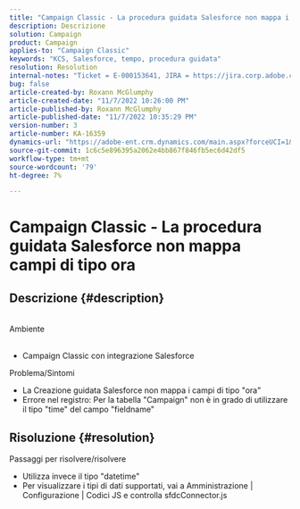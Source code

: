 ```yaml
---
title: "Campaign Classic - La procedura guidata Salesforce non mappa i campi del tipo di ora"
description: Descrizione
solution: Campaign
product: Campaign
applies-to: "Campaign Classic"
keywords: "KCS, Salesforce, tempo, procedura guidata"
resolution: Resolution
internal-notes: "Ticket = E-000153641, JIRA = https://jira.corp.adobe.com/browse/NEO-27340"
bug: false
article-created-by: Roxann McGlumphy
article-created-date: "11/7/2022 10:26:00 PM"
article-published-by: Roxann McGlumphy
article-published-date: "11/7/2022 10:35:29 PM"
version-number: 3
article-number: KA-16359
dynamics-url: "https://adobe-ent.crm.dynamics.com/main.aspx?forceUCI=1&pagetype=entityrecord&etn=knowledgearticle&id=a7e62e27-eb5e-ed11-9561-6045bd006704"
source-git-commit: 1c6c5e896395a2062e4bb867f846fb5ec6d42df5
workflow-type: tm+mt
source-wordcount: '79'
ht-degree: 7%

---
```


# Campaign Classic - La procedura guidata Salesforce non mappa campi di tipo ora

## Descrizione {#description}

<br>Ambiente<br><br>
- Campaign Classic con integrazione Salesforce

Problema/Sintomi
- La Creazione guidata Salesforce non mappa i campi di tipo &quot;ora&quot;
- Errore nel registro: Per la tabella &quot;Campaign&quot; non è in grado di utilizzare il tipo &quot;time&quot; del campo &quot;fieldname&quot;



## Risoluzione {#resolution}

Passaggi per risolvere/risolvere
- Utilizza invece il tipo &quot;datetime&quot;
- Per visualizzare i tipi di dati supportati, vai a Amministrazione | Configurazione | Codici JS e controlla sfdcConnector.js





